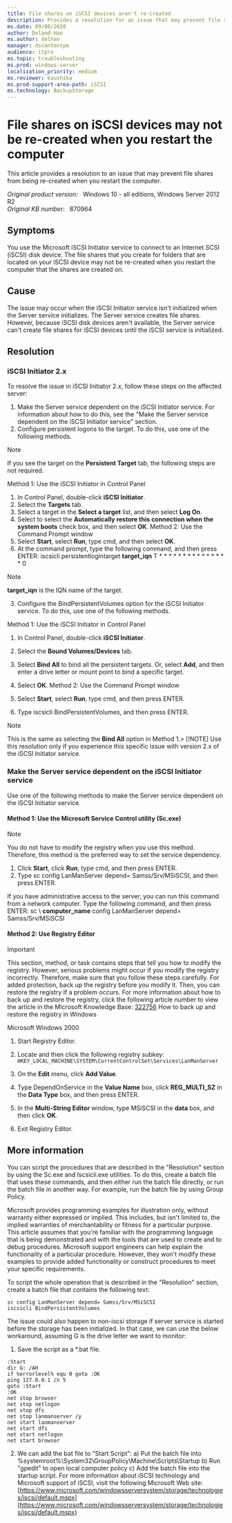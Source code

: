 ```yaml
---
title: File shares on iSCSI devices aren't re-created
description: Provides a resolution for an issue that may prevent file shares from being re-created. This issue occurs when you restart the computer.
ms.date: 09/08/2020
author: Deland-Han
ms.author: delhan
manager: dscontentpm
audience: itpro
ms.topic: troubleshooting
ms.prod: windows-server
localization_priority: medium
ms.reviewer: kaushika
ms.prod-support-area-path: iSCSI
ms.technology: BackupStorage
---
```

# File shares on iSCSI devices may not be re-created when you restart the computer

This article provides a resolution to an issue that may prevent file shares from being re-created when you restart the computer.

_Original product version:_ &nbsp; Windows 10 - all editions, Windows Server 2012 R2  
_Original KB number:_ &nbsp; 870964

## Symptoms

You use the Microsoft iSCSI Initiator service to connect to an Internet SCSI (iSCSI) disk device. The file shares that you create for folders that are located on your iSCSI device may not be re-created when you restart the computer that the shares are created on.

## Cause

The issue may occur when the iSCSI Initiator service isn't initialized when the Server service initializes. The Server service creates file shares. However, because iSCSI disk devices aren't available, the Server service can't create file shares for iSCSI devices until the iSCSI service is initialized.

## Resolution

### iSCSI Initiator 2.x

To resolve the issue in iSCSI Initiator 2.x, follow these steps on the affected server:

1. Make the Server service dependent on the iSCSI Initiator service. For information about how to do this, see the "Make the Server service dependent on the iSCSI Initiator service" section.
2. Configure persistent logons to the target. To do this, use one of the following methods.

> [!NOTE]
> If you see the target on the **Persistent Target** tab, the following steps are not required.

Method 1: Use the iSCSI Initiator in Control Panel 
  1. In Control Panel, double-click **iSCSI Initiator**.
  2. Select the **Targets** tab.
  3. Select a target in the **Select a target** list, and then select **Log On**.
  4. Select to select the **Automatically restore this connection when the system boots** check box, and then select **OK**. Method 2: Use the Command Prompt window 
  1. Select **Start**, select
 **Run**, type cmd, and then select
 **OK**.
  2. At the command prompt, type the following command, and then press ENTER: iscsicli persistentlogintarget **target_iqn** T * * * * * * * * * * * * * * * 0 
> [!NOTE]
> **target_iqn** is the IQN name of the target.
3. Configure the BindPersistentVolumes option for the iSCSI Initiator service. To do this, use one of the following methods.

Method 1: Use the iSCSI Initiator in Control Panel 
  1. In Control Panel, double-click **iSCSI Initiator**.
  2. Select the **Bound Volumes/Devices** tab.
  3. Select **Bind All** to bind all the persistent targets. Or, select **Add**, and then enter a drive letter or mount point to bind a specific target.
  4. Select **OK**. Method 2: Use the Command Prompt window 
  1. Select **Start**, select
 **Run**, type cmd, and then press ENTER.

2. Type iscsicli BindPersistentVolumes, and then press ENTER.

> [!NOTE]
> This is the same as selecting the **Bind All** option in Method 1.> [!NOTE]
> Use this resolution only if you experience this specific issue with version 2.x of the iSCSI Initiator service.

### Make the Server service dependent on the iSCSI Initiator service

Use one of the following methods to make the Server service dependent on the iSCSI Initiator service.

#### Method 1: Use the Microsoft Service Control utility (Sc.exe)

> [!NOTE]
> You do not have to modify the registry when you use this method. Therefore, this method is the preferred way to set the service dependency.

1. Click **Start**, click **Run**, type cmd, and then press ENTER.
2. Type sc config LanManServer depend= Samss/Srv/MSiSCSI, and then press ENTER.

If you have administrative access to the server, you can run this command from a network computer. Type the following command, and then press ENTER: sc \\ **computer_name**  config LanManServer depend= Samss/Srv/MSiSCSI 


#### Method 2: Use Registry Editor

> [!IMPORTANT]
> This section, method, or task contains steps that tell you how to modify the registry. However, serious problems might occur if you modify the registry incorrectly. Therefore, make sure that you follow these steps carefully. For added protection, back up the registry before you modify it. Then, you can restore the registry if a problem occurs. For more information about how to back up and restore the registry, click the following article number to view the article in the Microsoft Knowledge Base: [322756](https://support.microsoft.com/help/322756) How to back up and restore the registry in Windows  

Microsoft Windows 2000 
1. Start Registry Editor.
2. Locate and then click the following registry subkey: `HKEY_LOCAL_MACHINE\SYSTEM\CurrentControlSet\Services\LanManServer` 

3. On the **Edit** menu, click **Add Value**.
4. Type DependOnService in the
 **Value Name** box, click **REG_MULTI_SZ** in the
 **Data Type** box, and then press ENTER.
5. In the **Multi-String Editor** window, type
 MSiSCSI in the **data** box, and then click
 **OK**.
6. Exit Registry Editor.

## More information

You can script the procedures that are described in the "Resolution" section by using the Sc.exe and Iscsicli.exe utilities. To do this, create a batch file that uses these commands, and then either run the batch file directly, or run the batch file in another way. For example, run the batch file by using Group Policy.

Microsoft provides programming examples for illustration only, without warranty either expressed or implied. This includes, but isn't limited to, the implied warranties of merchantability or fitness for a particular purpose. This article assumes that you're familiar with the programming language that is being demonstrated and with the tools that are used to create and to debug procedures. Microsoft support engineers can help explain the functionality of a particular procedure. However, they won't modify these examples to provide added functionality or construct procedures to meet your specific requirements.  

To script the whole operation that is described in the "Resolution" section, create a batch file that contains the following text:
```
sc config LanManServer depend= Samss/Srv/MSiSCSI
iscsicli BindPersistentVolumes
```

The issue could also happen to non-iscsi storage if server service is started before the storage has been initialized. In that case, we can use the below workaround, assuming G is the drive letter we want to monitor:


1. Save the script as a *.bat file.

```console
:Start
dir G: /AH
if %errorlevel% equ 0 goto :OK
ping 127.0.0.1 /n 5
goto :Start
:OK
net stop browser
net stop netlogon
net stop dfs
net stop lanmanserver /y
net start lanmanserver
net start dfs
net start netlogon
net start browser
```

2. We can add the bat file to "Start Script":
a) Put the batch file into %systemroot%\System32\GroupPolicy\Machine\Scripts\Startup
b) Run "gpedit" to open local computer policy
c) Add the batch file into the startup script. For more information about iSCSI technology and Microsoft support of iSCSI, visit the following Microsoft Web site: [https://www.microsoft.com/windowsserversystem/storage/technologies/iscsi/default.mspx](https://www.microsoft.com/windowsserversystem/storage/technologies/iscsi/default.mspx)
